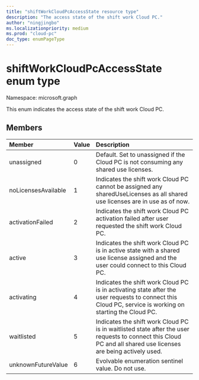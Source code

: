```yaml
---
title: "shiftWorkCloudPcAccessState resource type"
description: "The access state of the shift work Cloud PC."
author: "ningjingbo"
ms.localizationpriority: medium
ms.prod: "cloud-pc"
doc_type: enumPageType
---
```


# shiftWorkCloudPcAccessState enum type

Namespace: microsoft.graph

This enum indicates the access state of the shift work Cloud PC.

## Members
|Member|Value|Description|
|:---|:---|:---|
|unassigned|0|Default. Set to unassigned if the Cloud PC is not consuming any shared use licenses.|
|noLicensesAvailable|1|Indicates the shift work Cloud PC cannot be assigned any sharedUseLicenses as all shared use licenses are in use as of now.|
|activationFailed|2|Indicates the shift work Cloud PC activation failed after user requested the shift work Cloud PC.|
|active|3|Indicates the shift work Cloud PC is in active state with a shared use license assigned and the user could connect to this Cloud PC.|
|activating|4|Indicates the shift work Cloud PC is in activating state after the user requests to connect this Cloud PC, service is working on starting the Cloud PC.|
|waitlisted|5|Indicates the shift work Cloud PC is in waitlisted state after the user requests to connect this Cloud PC and all shared use licenses are being actively used.|
|unknownFutureValue|6|Evolvable enumeration sentinel value. Do not use.|